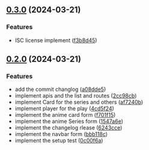 

## [0.3.0](https://github.com/sanchit-sherawat/anime-series-app/compare/v0.2.0...v0.3.0) (2024-03-21)


### Features

* ISC license implement ([f3b8d45](https://github.com/sanchit-sherawat/anime-series-app/commit/f3b8d45cb7534c32acfa4b90fda55b8401255c89))

## [0.2.0](https://github.com/sanchit-sherawat/anime-series-app/compare/v0.1.0...v0.2.0) (2024-03-21)


### Features

* add the commit changlog ([a08dde5](https://github.com/sanchit-sherawat/anime-series-app/commit/a08dde5d244e9af3b918b22134f63775e6c619f9))
* implement apis and the list and routes ([2cc98cb](https://github.com/sanchit-sherawat/anime-series-app/commit/2cc98cb190460e0e34c74a7b32e7cd7b2807c04a))
* implement Card for the series and others ([af7240b](https://github.com/sanchit-sherawat/anime-series-app/commit/af7240b6bbe069ac2a140044e755c905ff46f680))
* implement player for the play ([4cd5f24](https://github.com/sanchit-sherawat/anime-series-app/commit/4cd5f2431ba4751563145df7779d46c545e33b25))
* implement the anime card form ([f701f15](https://github.com/sanchit-sherawat/anime-series-app/commit/f701f1587f8e860fee820035612b38a08b43c11d))
* implement the anime Series form ([1547a6e](https://github.com/sanchit-sherawat/anime-series-app/commit/1547a6ef7baf4e98ad656440dd091d1a8bb0bec5))
* implement the changelog rlease ([6243cce](https://github.com/sanchit-sherawat/anime-series-app/commit/6243ccedb7223dba7de36b7c23f68fb4778d5504))
* implement the navbar form ([bbb118c](https://github.com/sanchit-sherawat/anime-series-app/commit/bbb118ca937d4c1d05e904be0032365312b02736))
* implement the setup test ([0c00f6a](https://github.com/sanchit-sherawat/anime-series-app/commit/0c00f6a00eba70825cb84becd86eb2b57586cc4a))

